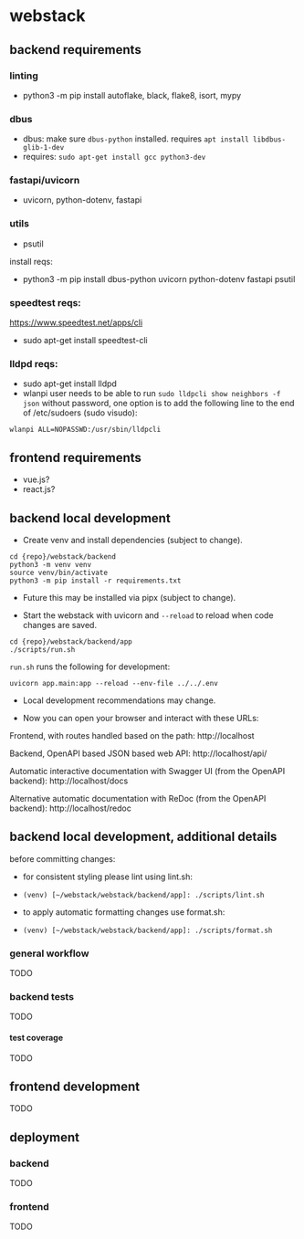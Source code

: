 # webstack

## backend requirements

### linting

- python3 -m pip install autoflake, black, flake8, isort, mypy

### dbus

- dbus: make sure `dbus-python` installed. requires `apt install libdbus-glib-1-dev`
- requires: `sudo apt-get install gcc python3-dev`

### fastapi/uvicorn

- uvicorn, python-dotenv, fastapi

### utils

- psutil

install reqs:

- python3 -m pip install dbus-python uvicorn python-dotenv fastapi psutil

### speedtest reqs:

https://www.speedtest.net/apps/cli

- sudo apt-get install speedtest-cli

### lldpd reqs:

- sudo apt-get install lldpd
- wlanpi user needs to be able to run `sudo lldpcli show neighbors -f json` without password, one option is to add the following line to the end of /etc/sudoers (sudo visudo):

```
wlanpi ALL=NOPASSWD:/usr/sbin/lldpcli
```

## frontend requirements

- vue.js?
- react.js? 

## backend local development

- Create venv and install dependencies (subject to change).

```
cd {repo}/webstack/backend
python3 -m venv venv
source venv/bin/activate
python3 -m pip install -r requirements.txt
```

- Future this may be installed via pipx (subject to change).

- Start the webstack with uvicorn and `--reload` to reload when code changes are saved.

```
cd {repo}/webstack/backend/app
./scripts/run.sh
```

`run.sh` runs the following for development:

```
uvicorn app.main:app --reload --env-file ../../.env 
```

- Local development recommendations may change.

- Now you can open your browser and interact with these URLs:

Frontend, with routes handled based on the path: http://localhost

Backend, OpenAPI based JSON based web API: http://localhost/api/

Automatic interactive documentation with Swagger UI (from the OpenAPI backend): http://localhost/docs

Alternative automatic documentation with ReDoc (from the OpenAPI backend): http://localhost/redoc

## backend local development, additional details

before committing changes:

- for consistent styling please lint using lint.sh:
- `(venv) [~/webstack/webstack/backend/app]: ./scripts/lint.sh`

- to apply automatic formatting changes use format.sh:
- `(venv) [~/webstack/webstack/backend/app]: ./scripts/format.sh`

### general workflow

TODO

### backend tests

TODO

#### test coverage

TODO

## frontend development

TODO

## deployment

### backend

TODO

### frontend

TODO